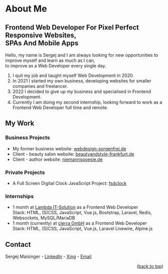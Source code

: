# About Me

## Frontend Web Developer For Pixel Perfect Responsive Websites,<br>SPAs And Mobile Apps

Hello, my name is Sergej and I am always looking for new opportunities to improve myself and learn as much as I can,<br>to improve as a Web Developer every single day.

1. I quit my job and taught myself Web Development in 2020.
2. In 2021 I started my own business, developing websites for smaller companies and freelancer.
3. 2022 I decided to give up my business and specialised in Frontend Development.
4. Currently I am doing my second internship, looking forward to work as a Frontend Web Developer full time and remote.

## My Work

### Business Projects

* My former business website: [webdesign-sorgenfrei.de](https://webdesign-sorgenfrei.w3bdev.de)
* Client - beauty salon website: [beautyandstyle-frankfurt.de](https://beautyandstyle.w3bdev.de)
* Client - author website: [niemannspoesie.de](https://niemannspoesie.w3bdev.de)


### Private Projects

* A Full Screen Digital Clock JavaScript Project: [fsdclock](https://fsdclock.w3bdev.de)


### Internships

* 1 month at [Lambda IT-Solution](https://www.lambda-it.de/) as a Frontend Web Developer<br>Stack: HTML, (S)CSS, JavaScript, Vue.js, Bootstrap, Laravel, Redis, Websockets, MySQL/MariaDB
* 1 month (currently) at [cierra GmbH](https://cierra.de/) as a Frontend Web Developer<br>Stack: HTML, (S)CSS, JavaScript, Vue.js, Laravel Livewire, Alpine.js


## Contact

Sergej Maisinger - [LinkedIn](https://www.linkedin.com/in/sergejmaisinger/) - [Xing](https://www.xing.com/profile/Sergej_Maisinger/cv) - [Email](mailto:maisinger@w3bdev.de)

<p align="right">(<a href="#top">back to top</a>)</p>
